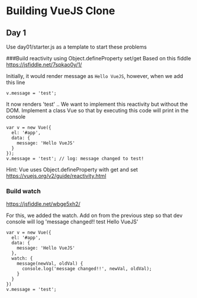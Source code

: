 Building VueJS Clone
====================

## Day 1

Use day01/starter.js as a template to start these problems

###Build reactivity using Object.defineProperty set/get
Based on this fiddle https://jsfiddle.net/7spkao0y/1/

Initially, it would render message as `Hello VueJS`, however, when we add this
line

```
v.message = 'test';
```

It now renders 'test' .. We want to implement this reactivity but without the
DOM.
Implement a class Vue so that by executing this code will print in the console

```
var v = new Vue({
  el: '#app',
  data: {
    message: 'Hello VueJS'
  }
});
v.message = 'test'; // log: message changed to test!
```

Hint: Vue uses Object.defineProperty with get and set https://vuejs.org/v2/guide/reactivity.html

### Build watch
https://jsfiddle.net/wbge5xh2/

For this, we added the watch. Add on from the previous step so that dev console
will log 'message changed!! test Hello VueJS'

```
var v = new Vue({
  el: '#app',
  data: {
    message: 'Hello VueJS'
  },
  watch: {
    message(newVal, oldVal) {
      console.log('message changed!!', newVal, oldVal);
    }
  }
})
v.message = 'test';
```
